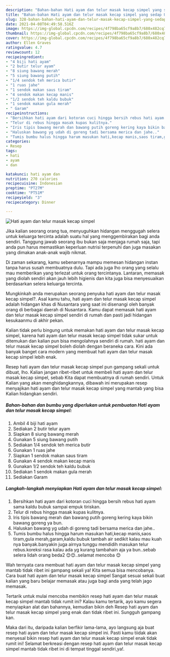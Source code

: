 ```yaml
---
description: "Bahan-bahan Hati ayam dan telur masak kecap simpel yang sedap Untuk Jualan"
title: "Bahan-bahan Hati ayam dan telur masak kecap simpel yang sedap Untuk Jualan"
slug: 328-bahan-bahan-hati-ayam-dan-telur-masak-kecap-simpel-yang-sedap-untuk-jualan
date: 2021-04-08T04:49:58.516Z
image: https://img-global.cpcdn.com/recipes/4f798ba65cf9a8b7/680x482cq70/hati-ayam-dan-telur-masak-kecap-simpel-foto-resep-utama.jpg
thumbnail: https://img-global.cpcdn.com/recipes/4f798ba65cf9a8b7/680x482cq70/hati-ayam-dan-telur-masak-kecap-simpel-foto-resep-utama.jpg
cover: https://img-global.cpcdn.com/recipes/4f798ba65cf9a8b7/680x482cq70/hati-ayam-dan-telur-masak-kecap-simpel-foto-resep-utama.jpg
author: Ellen Graves
ratingvalue: 4.7
reviewcount: 12
recipeingredient:
- "4 biji hati ayam"
- "2 butir telur ayam"
- "8 siung bawang merah"
- "5 siung bawang putih"
- "1/4 sendok teh merica butir"
- "1 ruas jahe"
- "1 sendok makan saus tiram"
- "4 sendok makan kecap manis"
- "1/2 sendok teh kaldu bubuk"
- "1 sendok makan gula merah"
- " Garam"
recipeinstructions:
- "Bersihkan hati ayam dari kotoran cuci hingga bersih rebus hati ayam sama kaldu bubuk sampai empuk tiriskan."
- "Telur di rebus hingga masak kupas kulitnya."
- "Iris tipis bawang merah dan bawang putih goreng kering kaya bikin bawang goreng ya bun."
- "Haluskan bawang yg udah di goreng tadi bersama merica dan jahe.."
- "Tumis bumbu halus hingga harum masukan hati,kecap manis,saos tiram,gula merah,garam,kaldu bubuk tambah air sedikit kalau mau kuah nya banyak.banyakin juga airnya tunggu mendidih masukan telur rebus.koreksi rasa kalau ada yg kurang tambahain aja ya bun..sebab selera lidah orang beda2 😊😊..selamat mencoba 😊"
categories:
- Resep
tags:
- hati
- ayam
- dan

katakunci: hati ayam dan 
nutrition: 270 calories
recipecuisine: Indonesian
preptime: "PT27M"
cooktime: "PT51M"
recipeyield: "3"
recipecategory: Dinner

---
```



![Hati ayam dan telur masak kecap simpel](https://img-global.cpcdn.com/recipes/4f798ba65cf9a8b7/680x482cq70/hati-ayam-dan-telur-masak-kecap-simpel-foto-resep-utama.jpg)

Jika kalian seorang orang tua, menyuguhkan hidangan menggugah selera untuk keluarga tercinta adalah suatu hal yang menggembirakan bagi anda sendiri. Tanggung jawab seorang ibu bukan saja menjaga rumah saja, tapi anda pun harus memastikan keperluan nutrisi terpenuhi dan juga masakan yang dimakan anak-anak wajib nikmat.

Di zaman  sekarang, kamu sebenarnya mampu memesan hidangan instan tanpa harus susah membuatnya dulu. Tapi ada juga lho orang yang selalu mau memberikan yang terlezat untuk orang tercintanya. Lantaran, memasak yang diolah sendiri akan jauh lebih higienis dan kita juga bisa menyesuaikan berdasarkan selera keluarga tercinta. 



Mungkinkah anda merupakan seorang penyuka hati ayam dan telur masak kecap simpel?. Asal kamu tahu, hati ayam dan telur masak kecap simpel adalah hidangan khas di Nusantara yang saat ini disenangi oleh banyak orang di berbagai daerah di Nusantara. Kamu dapat memasak hati ayam dan telur masak kecap simpel sendiri di rumah dan pasti jadi hidangan kesukaanmu di akhir pekan.

Kalian tidak perlu bingung untuk memakan hati ayam dan telur masak kecap simpel, karena hati ayam dan telur masak kecap simpel tidak sukar untuk ditemukan dan kalian pun bisa mengolahnya sendiri di rumah. hati ayam dan telur masak kecap simpel boleh diolah dengan beraneka cara. Kini ada banyak banget cara modern yang membuat hati ayam dan telur masak kecap simpel lebih enak.

Resep hati ayam dan telur masak kecap simpel pun gampang sekali untuk dibuat, lho. Kalian jangan ribet-ribet untuk membeli hati ayam dan telur masak kecap simpel, sebab Kita dapat membuatnya di rumah sendiri. Untuk Kalian yang akan menghidangkannya, dibawah ini merupakan resep menyajikan hati ayam dan telur masak kecap simpel yang mantab yang bisa Kalian hidangkan sendiri.

<!--inarticleads1-->

##### Bahan-bahan dan bumbu yang diperlukan untuk pembuatan Hati ayam dan telur masak kecap simpel:

1. Ambil 4 biji hati ayam
1. Sediakan 2 butir telur ayam
1. Siapkan 8 siung bawang merah
1. Gunakan 5 siung bawang putih
1. Sediakan 1/4 sendok teh merica butir
1. Gunakan 1 ruas jahe
1. Siapkan 1 sendok makan saus tiram
1. Gunakan 4 sendok makan kecap manis
1. Gunakan 1/2 sendok teh kaldu bubuk
1. Sediakan 1 sendok makan gula merah
1. Sediakan  Garam




<!--inarticleads2-->

##### Langkah-langkah menyiapkan Hati ayam dan telur masak kecap simpel:

1. Bersihkan hati ayam dari kotoran cuci hingga bersih rebus hati ayam sama kaldu bubuk sampai empuk tiriskan.
1. Telur di rebus hingga masak kupas kulitnya.
1. Iris tipis bawang merah dan bawang putih goreng kering kaya bikin bawang goreng ya bun.
1. Haluskan bawang yg udah di goreng tadi bersama merica dan jahe..
1. Tumis bumbu halus hingga harum masukan hati,kecap manis,saos tiram,gula merah,garam,kaldu bubuk tambah air sedikit kalau mau kuah nya banyak.banyakin juga airnya tunggu mendidih masukan telur rebus.koreksi rasa kalau ada yg kurang tambahain aja ya bun..sebab selera lidah orang beda2 😊😊..selamat mencoba 😊




Wah ternyata cara membuat hati ayam dan telur masak kecap simpel yang mantab tidak ribet ini gampang sekali ya! Kita semua bisa mencobanya. Cara buat hati ayam dan telur masak kecap simpel Sangat sesuai sekali buat kalian yang baru belajar memasak atau juga bagi anda yang telah jago memasak.

Tertarik untuk mulai mencoba membikin resep hati ayam dan telur masak kecap simpel mantab tidak rumit ini? Kalau kamu tertarik, ayo kamu segera menyiapkan alat dan bahannya, kemudian bikin deh Resep hati ayam dan telur masak kecap simpel yang enak dan tidak ribet ini. Sungguh gampang kan. 

Maka dari itu, daripada kalian berfikir lama-lama, ayo langsung aja buat resep hati ayam dan telur masak kecap simpel ini. Pasti kamu tiidak akan menyesal bikin resep hati ayam dan telur masak kecap simpel enak tidak rumit ini! Selamat berkreasi dengan resep hati ayam dan telur masak kecap simpel mantab tidak ribet ini di tempat tinggal sendiri,ya!.


